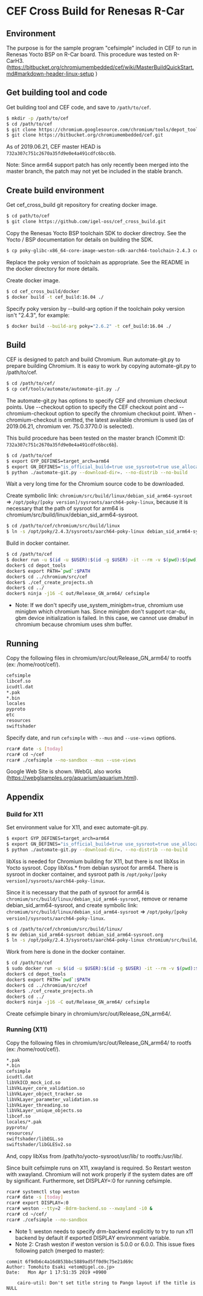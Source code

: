 # CEF Cross Build for Renesas R-Car

## Environment

The purpose is for the sample program "cefsimple" included in CEF to run in Renesas Yocto BSP on R-Car board. This procedure was tested on R-CarH3.  
(https://bitbucket.org/chromiumembedded/cef/wiki/MasterBuildQuickStart.md#markdown-header-linux-setup )

## Get building tool and code
Get building tool and CEF code, and save to `/path/to/cef`.

```bash
$ mkdir -p /path/to/cef
$ cd /path/to/cef
$ git clone https://chromium.googlesource.com/chromium/tools/depot_tools.git
$ git clone https://bitbucket.org/chromiumembedded/cef.git
```

As of 2019.06.21, CEF master HEAD is `732a307c751c2670a35fd9e0e4a491cdfc6bcc6b`.

Note: Since arm64 support patch has only recently been merged into the master branch, the patch may not yet be included in the stable branch.

## Create build environment

Get cef_cross_build git repository for creating docker image.

```bash
$ cd path/to/cef
$ git clone https://github.com/igel-oss/cef_cross_build.git
```

Copy the Renesas Yocto BSP toolchain SDK to docker directroy. See the Yocto / BSP documentation for details on building the SDK.

```bash
$ cp poky-glibc-x86_64-core-image-weston-sdk-aarch64-toolchain-2.4.3 cef_cross_build/docker/
```

Replace the poky version of toolchain as appropriate. See the README in the docker directory for more details.

Create docker image.

```bash
$ cd cef_cross_build/docker
$ docker build -t cef_build:16.04 ./
```

Specify poky version by --build-arg option if the toolchain poky version isn't "2.4.3", for example:

```bash
$ docker build --build-arg poky="2.6.2" -t cef_build:16.04 ./
```

## Build
CEF is designed to patch and build Chromium. Run automate-git.py to prepare building Chromium. It is easy to work by copying automate-git.py to /path/to/cef.

```bash
$ cd /path/to/cef/
$ cp cef/tools/automate/automate-git.py ./
```

The automate-git.py has options to specify CEF and chromium checkout points. Use --checkout option to specify the CEF checkout point and --chromium-checkout option to specify the chromium checkout point. When -chromium-checkout is omitted, the latest available chromium is used (as of 2019.06.21, chromium ver. 75.0.3770.0 is selected).

This build procedure has been tested on the master branch (Commit ID: `732a307c751c2670a35fd9e0e4a491cdfc6bcc6b`).

```bash
$ cd /path/to/cef
$ export GYP_DEFINES=target_arch=arm64
$ export GN_DEFINES="is_official_build=true use_sysroot=true use_allocator=none symbol_level=1 use_cups=false use_gnome_keyring=false enable_remoting=false enable_nacl=false use_kerberos=false use_gtk=false treat_warnings_as_errors=false ozone_platform_wayland=true ozone_platform=wayland use_ozone=true use_aura=true ozone_auto_platforms=false dcheck_always_on=false use_xkbcommon=true use_system_minigbm=true use_system_libdrm=true"
$ python ./automate-git.py --download-dir=. --no-distrib --no-build
```

Wait a very long time for the Chromium source code to be downloaded.

Create symbolic link: `chromium/src/build/linux/debian_sid_arm64-sysroot` => `/opt/poky/[poky version]/sysroots/aarch64-poky-linux`, because it is necessary that the path of sysroot for arm64 is chromium/src/build/linux/debian_sid_arm64-sysroot.

```bash
$ cd /path/to/cef/chromium/src/build/linux
$ ln -s /opt/poky/2.4.3/sysroots/aarch64-poky-linux debian_sid_arm64-sysroot
```

Build in docker container.

```bash
$ cd /path/to/cef
$ docker run -u $(id -u $USER):$(id -g $USER) -it --rm -v $(pwd):$(pwd) -w $(pwd) -e GYP_DEFINES -e GN_DEFINES cef_build:16.04
docker$ cd depot_tools
docker$ export PATH=`pwd`:$PATH
docker$ cd ../chromium/src/cef
docker$ ./cef_create_projects.sh
docker$ cd ../
docker$ ninja -j16 -C out/Release_GN_arm64/ cefsimple
```

* Note: If we don't specify use_system_minigbm=true, chromium use minigbm which  chromium has. Since minigbm don't support rcar-du, gbm device initialization is failed. In this case, we cannot use dmabuf in chromium because chromium uses shm buffer.

## Running


Copy the following files in chromium/src/out/Release_GN_arm64/ to rootfs (ex: /home/root/cef/).

```bash
cefsimple
libcef.so
icudtl.dat
*.pak
*.bin
locales
pyproto
etc
resources
swiftshader
```

Specify date, and run `cefsimple` with `--mus` and `--use-views` options.

```bash
rcar# date -s [today]
rcar# cd ~/cef
rcar# ./cefsimple --no-sandbox --mus --use-views
```

Google Web Site is shown. WebGL also works (https://webglsamples.org/aquarium/aquarium.html).

## Appendix
### Build for X11

Set environment value for X11, and exec automate-git.py.

```bash
$ export GYP_DEFINES=target_arch=arm64
$ export GN_DEFINES="is_official_build=true use_sysroot=true use_allocator=none symbol_level=1 use_cups=false use_gnome_keyring=false enable_remoting=false enable_nacl=false use_kerberos=false use_gtk=false"
$ python ./automate-git.py --download-dir=. --no-distrib --no-build
```

libXss is needed for Chromium building for X11, but there is not libXss in Yocto sysroot. Copy libXss.* from debian sysroot for arm64. There is sysroot in docker container, and sysroot path is `/opt/poky/[poky version]/sysroots/aarch64-poky-linux`.

Since it is necessary that the path of sysroot for arm64 is `chromium/src/build/linux/debian_sid_arm64-sysroot`, remove or rename debian_sid_arm64-sysroot, and create symbolic link: `chromium/src/build/linux/debian_sid_arm64-sysroot` => `/opt/poky/[poky version]/sysroots/aarch64-poky-linux`.

```bash
$ cd /path/to/cef/chromium/src/build/linux/
$ mv debian_sid_arm64-sysroot debian_sid_arm64-sysroot.org
$ ln -s /opt/poky/2.4.3/sysroots/aarch64-poky-linux chromium/src/build/linux/debian_sid_arm64-sysroot
```

Work from here is done in the docker container.

```bash
$ cd /path/to/cef
$ sudo docker run -u $(id -u $USER):$(id -g $USER) -it --rm -v $(pwd):$(pwd) -w $(pwd) -e GYP_DEFINES -e GN_DEFINES cef_build:16.04
docker$ cd depot_tools
docker$ export PATH=`pwd`:$PATH
docker$ cd ../chromium/src/cef
docker$ ./cef_create_projects.sh
docker$ cd ../
docker$ ninja -j16 -C out/Release_GN_arm64/ cefsimple
```

Create cefsimple binary in chromium/src/out/Release_GN_arm64/.

### Running (X11)
Copy the following files in chromium/src/out/Release_GN_arm64/ to rootfs (ex: /home/root/cef/).

```bash
*.pak
*.bin
cefsimple
icudtl.dat
libVkICD_mock_icd.so
libVkLayer_core_validation.so
libVkLayer_object_tracker.so
libVkLayer_parameter_validation.so
libVkLayer_threading.so
libVkLayer_unique_objects.so
libcef.so
locales/*.pak
pyproto/
resources/
swiftshader/libEGL.so
swiftshader/libGLESv2.so
```

And, copy libXss from /path/to/yocto-sysroot/usr/lib/ to rootfs:/usr/lib/.

Since built cefsimple runs on X11, xwayland is required. So Restart weston with xwayland. Chromium will not work properly if the system dates are off by significant. Furthermore, set DISPLAY=:0 for running cefsimple.

```bash
rcar# systemctl stop weston
rcar# date -s [today]
rcar# export DISPLAY=:0
rcar# weston --tty=2 -Bdrm-backend.so --xwayland -i0 &
rcar# cd ~/cef/
rcar# ./cefsimple --no-sandbox
```

* Note 1: weston needs to specify drm-backend explicitly to try to run x11 backend by default if exported DISPLAY environment variable.
* Note 2: Crash weston if weston version is 5.0.0 or 6.0.0. This issue fixes following patch (merged to master):

```
commit 6f9db6c4a16d853bbc5889ad5ff0d9c75e21d69c
Author: Tomohito Esaki <etom@igel.co.jp>
Date:   Mon Apr 1 17:51:35 2019 +0900

    cairo-util: Don't set title string to Pango layout if the title is NULL
```
